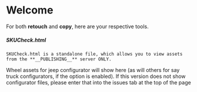 # Welcome
For both **retouch** and **copy**, here are your respective tools.
##### SKUCheck.html
```
SKUCheck.html is a standalone file, which allows you to view assets from the **__PUBLISHING__** server ONLY.
```
Wheel assets for jeep configurator will show here (as will others for say truck configurators, if the option is enabled).  If this version does not show configurator files, please enter that into the issues tab at the top of the page
